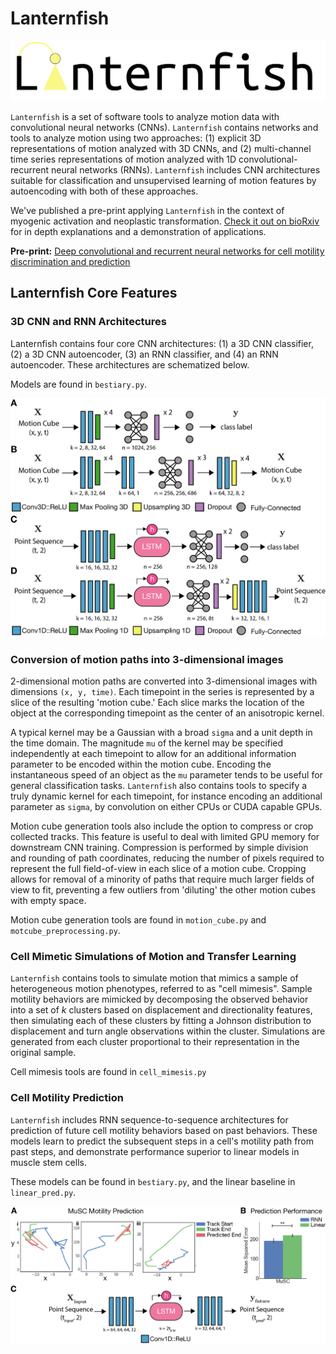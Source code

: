 # Lanternfish

![Lanternfish logo](imgs/lanternfish_logo.png)

`Lanternfish` is a set of software tools to analyze motion data with convolutional neural networks (CNNs). `Lanternfish` contains networks and tools to analyze motion using two approaches: (1) explicit 3D representations of motion analyzed with 3D CNNs, and (2) multi-channel time series representations of motion analyzed with 1D convolutional-recurrent neural networks (RNNs). `Lanternfish` includes CNN architectures suitable for classification and unsupervised learning of motion features by autoencoding with both of these approaches.

We've published a pre-print applying `Lanternfish` in the context of myogenic activation and neoplastic transformation. [Check it out on bioRxiv](https://www.biorxiv.org/content/early/2018/02/09/159202) for in depth explanations and a demonstration of applications.

**Pre-print:** [Deep convolutional and recurrent neural networks for cell motility discrimination and prediction](https://www.biorxiv.org/content/early/2018/02/09/159202)

## Lanternfish Core Features

### 3D CNN and RNN Architectures

Lanternfish contains four core CNN architectures: (1) a 3D CNN classifier, (2) a 3D CNN autoencoder, (3) an RNN classifier, and (4) an RNN autoencoder. These architectures are schematized below.

Models are found in `bestiary.py`.

![(A) 3D CNN classification and (B) autoencoder architecture. (C) RNN classification and (D) autoencoder architecture.](imgs/architectures.png)

### Conversion of motion paths into 3-dimensional images

2-dimensional motion paths are converted into 3-dimensional images with dimensions `(x, y, time)`. Each timepoint in the series is represented by a slice of the resulting 'motion cube.' Each slice marks the location of the object at the corresponding timepoint as the center of an anisotropic kernel.

A typical kernel may be a Gaussian with a broad `sigma` and a unit depth in the time domain. The magnitude `mu` of the kernel may be specified independently at each timepoint to allow for an additional information parameter to be encoded within the motion cube. Encoding the instantaneous speed of an object as the `mu` parameter tends to be useful for general classification tasks. `Lanternfish` also contains tools to specify a truly dynamic kernel for each timepoint, for instance encoding an additional parameter as `sigma`, by convolution on either CPUs or CUDA capable GPUs.

Motion cube generation tools also include the option to compress or crop collected tracks. This feature is useful to deal with limited GPU memory for downstream CNN training. Compression is performed by simple division and rounding of path coordinates, reducing the number of pixels required to represent the full field-of-view in each slice of a motion cube. Cropping allows for removal of a minority of paths that require much larger fields of view to fit, preventing a few outliers from 'diluting' the other motion cubes with empty space.

Motion cube generation tools are found in `motion_cube.py` and `motcube_preprocessing.py`.

### Cell Mimetic Simulations of Motion and Transfer Learning

`Lanternfish` contains tools to simulate motion that mimics a sample of heterogeneous motion phenotypes, referred to as "cell mimesis". Sample motility behaviors are mimicked by decomposing the observed behavior into a set of *k* clusters based on displacement and directionality features, then simulating each of these clusters by fitting a Johnson distribution to displacement and turn angle observations within the cluster. Simulations are generated from each cluster proportional to their representation in the original sample.

Cell mimesis tools are found in `cell_mimesis.py`

### Cell Motility Prediction

`Lanternfish` includes RNN sequence-to-sequence architectures for prediction of future cell motility behaviors based on past behaviors. These models learn to predict the subsequent steps in a cell's motility path from past steps, and demonstrate performance superior to linear models in muscle stem cells.

These models can be found in `bestiary.py`, and the linear baseline in `linear_pred.py`.

![Cell motility prediction RNNs.](imgs/prediction.png)
